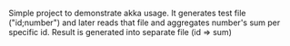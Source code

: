 Simple project to demonstrate akka usage. It generates test file ("id;number") and later reads that file and aggregates number's sum per specific id.
Result is generated into separate file (id => sum)
